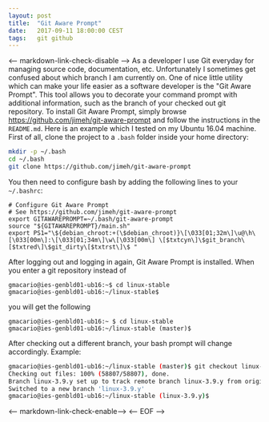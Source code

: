 ```yaml
---
layout: post
title:  "Git Aware Prompt"
date:   2017-09-11 18:00:00 CEST
tags:   git github
---
```

<-- markdown-link-check-disable -->
As a developer I use Git everyday for managing source code, documentation, etc.
Unfortunately I sometimes get confused about which branch I am currently on.
One of nice little utility which can make your life easier as a software developer is the "Git Aware Prompt".
This tool allows you to decorate your command prompt with additional information, such as the branch of your checked out git repository.
To install Git Aware Prompt, simply browse <https://github.com/jimeh/git-aware-prompt> and follow the instructions in the `README.md`.
Here is an example which I tested on my Ubuntu 16.04 machine.
First of all, clone the project to a `.bash` folder inside your home directory:
```bash
mkdir -p ~/.bash
cd ~/.bash
git clone https://github.com/jimeh/git-aware-prompt
```
You then need to configure bash by adding the following lines to your `~/.bashrc`:
```
# Configure Git Aware Prompt
# See https://github.com/jimeh/git-aware-prompt
export GITAWAREPROMPT=~/.bash/git-aware-prompt
source "${GITAWAREPROMPT}/main.sh"
export PS1="\${debian_chroot:+(\$debian_chroot)}\[\033[01;32m\]\u@\h\[\033[00m\]:\[\033[01;34m\]\w\[\033[00m\] \[$txtcyn\]\$git_branch\[$txtred\]\$git_dirty\[$txtrst\]\$ "
```
After logging out and logging in again, Git Aware Prompt is installed.
When you enter a git repository instead of
```
gmacario@ies-genbld01-ub16:~$ cd linux-stable
gmacario@ies-genbld01-ub16:~/linux-stable$
```
you will get the following
```
gmacario@ies-genbld01-ub16:~ $ cd linux-stable
gmacario@ies-genbld01-ub16:~/linux-stable (master)$
```
After checking out a different branch, your bash prompt will change accordingly. Example:
```bash
gmacario@ies-genbld01-ub16:~/linux-stable (master)$ git checkout linux-3.9.y
Checking out files: 100% (58807/58807), done.
Branch linux-3.9.y set up to track remote branch linux-3.9.y from origin.
Switched to a new branch 'linux-3.9.y'
gmacario@ies-genbld01-ub16:~/linux-stable (linux-3.9.y)$
```
<-- markdown-link-check-enable-->
<-- EOF -->
